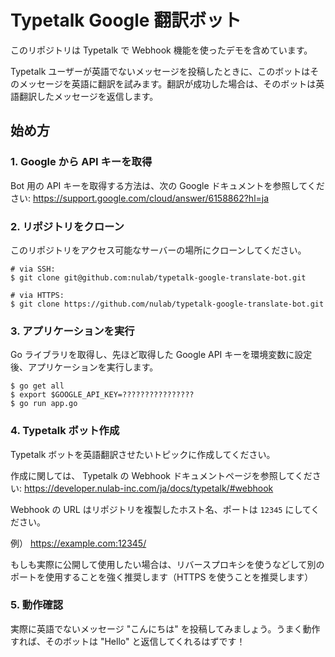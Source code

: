 # Typetalk Google 翻訳ボット

このリポジトリは Typetalk で Webhook 機能を使ったデモを含めています。

Typetalk ユーザーが英語でないメッセージを投稿したときに、このボットはそのメッセージを英語に翻訳を試みます。翻訳が成功した場合は、そのボットは英語翻訳したメッセージを返信します。

## 始め方
### 1. Google から API キーを取得

Bot 用の API キーを取得する方法は、次の Google ドキュメントを参照してください: https://support.google.com/cloud/answer/6158862?hl=ja

### 2. リポジトリをクローン

このリポジトリをアクセス可能なサーバーの場所にクローンしてください。

```
# via SSH:
$ git clone git@github.com:nulab/typetalk-google-translate-bot.git

# via HTTPS:
$ git clone https://github.com/nulab/typetalk-google-translate-bot.git
```

### 3. アプリケーションを実行

Go ライブラリを取得し、先ほど取得した Google API キーを環境変数に設定後、アプリケーションを実行します。

```
$ go get all
$ export $GOOGLE_API_KEY=????????????????
$ go run app.go
```

### 4. Typetalk ボット作成

Typetalk ボットを英語翻訳させたいトピックに作成してください。

作成に関しては、 Typetalk の Webhook ドキュメントページを参照してください: https://developer.nulab-inc.com/ja/docs/typetalk/#webhook

Webhook の URL はリポジトリを複製したホスト名、ポートは `12345` にしてください。

例） https://example.com:12345/

もしも実際に公開して使用したい場合は、リバースプロキシを使うなどして別のポートを使用することを強く推奨します（HTTPS を使うことを推奨します）

### 5. 動作確認

実際に英語でないメッセージ "こんにちは" を投稿してみましょう。うまく動作すれば、そのボットは "Hello" と返信してくれるはずです！
